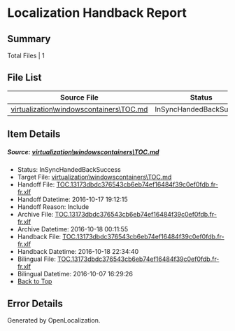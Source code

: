 # <a name='report-top'></a> Localization Handback Report

## Summary
 Total Files | 1

## File List
 Source File | Status | Details 
 ----------- | ------ | ------- 
 [virtualization\windowscontainers\TOC.md](https://github.com/Microsoft/Virtualization-Documentation-Private/blob/38d9f06af87cf1d69529d28e30cab60f16e0982b/virtualization/windowscontainers/TOC.md) | InSyncHandedBackSuccess | [Details](#bfa0c5b7bc57aea14d8cce658b6bdf9901e30cbb318)

## Item Details
##### <a name='bfa0c5b7bc57aea14d8cce658b6bdf9901e30cbb318'></a> Source: [virtualization\windowscontainers\TOC.md](https://github.com/Microsoft/Virtualization-Documentation-Private/blob/38d9f06af87cf1d69529d28e30cab60f16e0982b/virtualization/windowscontainers/TOC.md)
* Status: InSyncHandedBackSuccess
* Target File: [virtualization\windowscontainers\TOC.md](https://github.com/Microsoft/Virtualization-Documentation-Private.fr-fr/blob/5991b02320354985a2710fd834999394d3d43462/virtualization/windowscontainers/TOC.md)
* Handoff File: [TOC.13173dbdc376543cb6eb74ef16484f39c0ef0fdb.fr-fr.xlf](https://github.com/Microsoft/Virtualization-Documentation-Private.handoff/blob/0aabee70d831688d4655cd7d7d48b734c496778f/ol-handoff/Microsoft/Virtualization-Documentation-Private.fr-fr/live/TOC.13173dbdc376543cb6eb74ef16484f39c0ef0fdb.fr-fr.xlf)
* Handoff Datetime: 2016-10-17 19:12:15
* Handoff Reason: Include
* Archive File: [TOC.13173dbdc376543cb6eb74ef16484f39c0ef0fdb.fr-fr.xlf](https://github.com/Microsoft/Virtualization-Documentation-Private.handoff/blob/a3777790e0e138fe62eecc6df397a46e7fd6e0b6/ol-archive/Microsoft/Virtualization-Documentation-Private.fr-fr/live/TOC.13173dbdc376543cb6eb74ef16484f39c0ef0fdb.fr-fr.xlf)
* Archive Datetime: 2016-10-18 00:11:55
* Handback File: [TOC.13173dbdc376543cb6eb74ef16484f39c0ef0fdb.fr-fr.xlf](https://github.com/Microsoft/Virtualization-Documentation-Private.handback/blob/b3df08553c6f239ac6b5b10008660141739d4fff/ol-handback/Microsoft/Virtualization-Documentation-Private.fr-fr/live/TOC.13173dbdc376543cb6eb74ef16484f39c0ef0fdb.fr-fr.xlf)
* Handback Datetime: 2016-10-18 22:34:40
* Bilingual File: [TOC.13173dbdc376543cb6eb74ef16484f39c0ef0fdb.fr-fr.xlf](https://github.com/Microsoft/Virtualization-Documentation-Private.handback/blob/355d356317ed250542010817be175143df254a18/ol-handback/Microsoft/Virtualization-Documentation-Private.fr-fr/live/TOC.13173dbdc376543cb6eb74ef16484f39c0ef0fdb.fr-fr.xlf)
* Bilingual Datetime: 2016-10-07 16:29:26
* [Back to Top](#report-top)


## Error Details

Generated by OpenLocalization.
